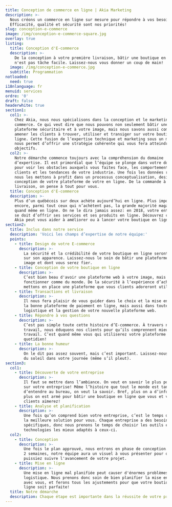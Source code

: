 ```yaml
---
title: Conception de commerce en ligne | Akia Marketing
description: >-
  Nous créons un commerce en ligne sur mesure pour répondre à vos besoins.
  Efficacité, qualité et sécurité sont nos priorités! 
slug: conception-e-commerce
image: /img/conception-e-commerce-square.jpg
overlay: true
listing:
  title: Conception d'E-commerce
  description: >-
    De la conception à votre première livraison, bâtir une boutique en ligne
    n'est pas tâche facile. Laissez-nous vous donner un coup de main!
  image: /img/conception-e-commerce.jpg
  subtitle: Programmation
notloaded:
  need: true
i18nlanguage: fr
menuid: services
ordre: '0'
draft: false
headerwhite: true
section1:
  col1: >-
    Chez Akia, nous nous spécialisons dans la conception et le marketing des E
    commerce. Ce qui veut dire que nous pouvons non seulement bâtir une
    plateforme sécuritaire et à votre image, mais nous savons aussi comment
    amener les clients à trouver, utiliser et transiger sur votre boutique en
    ligne. Cette fusion de l’expertise technique et marketing sous un même toit
    nous permet d’offrir une stratégie cohérente qui vous fera atteindre vos
    objectifs.
  col2: >-
    Notre démarche commence toujours avec la compréhension du domaine
    d’expertise. Il est primordial que l’équipe se plonge dans votre domaine
    pour voir les obstacles auxquels vous faites face, les comportements de vos
    clients et les tendances de votre industrie. Une fois les données récoltées,
    nous les mettons à profit dans un processus conceptualisation, design et
    conception de votre plateforme de votre en ligne. De la commande à la
    livraison, on pense à tout pour vous. 
  title: Conception d'E-commerce
  description: >-
    Plus d’un québécois sur deux achète aujourd’hui en ligne. Plus important
    encore, parmi tout ceux qui n’achètent pas, la grande majorité magasine
    quand même en ligne. On ne le dira jamais assez: en 2018, votre entreprise
    se doit d’offrir ses services et ses produits en ligne. Découvrez comment
    Akia peut vous aider à améliorer ou à lancer votre boutique en ligne.
section2:
  title: Inclus dans notre service
  description: 'Voici les champs d’expertise de notre équipe:'
  points:
    - title: Design de votre E-commerce
      description: >-
        La sécurité et la crédibilité de votre boutique en ligne seront basées
        sur son apparence. Laissez-nous le soin de bâtir une plateforme à votre
        image et dont vous serez fier.
    - title: Conception de votre boutique en ligne
      description: >-
        C’est bien beau d'avoir une plateforme web à votre image, mais elle doit
        fonctionner comme du monde. De la sécurité à l’expérience d’achat, nous
        mettons en place une plateforme que vous clients adoreront utiliser.
    - title: Transactions et livraison
      description: >-
        Il nous fera plaisir de vous guider dans le choix et la mise en place de
        la bonne plateforme de paiement en ligne, mais aussi dans toute la
        logistique et la gestion de votre nouvelle plateforme web.
    - title: Répondre à vos questions
      description: >-
        C’est pas simple toute cette histoire d’E-commerce. À travers notre
        travail, nous éduquons nos clients pour qu’ils comprennent mieux notre
        travail. C’est quand même vous qui utiliserez votre plateforme au
        quotidien!
    - title: La bonne humeur
      description: >-
        On le dit pas assez souvent, mais c’est important. Laissez-nous mettre
        du soleil dans votre journée (même s’il pleut).
section3:
  col1:
    - title: Découverte de votre entreprise
      description: >-
        Il faut se mettre dans l’ambiance. On veut en savoir le plus possible
        sur votre entreprise! Même l’histoire que tout le monde est tanné
        d’entendre au bureau, on veut la savoir. Bref, plus on a d’informations,
        plus on est armé pour bâtir une boutique en ligne que vous et vos
        clients aimerez!
    - title: Analyse et planification
      description: >-
        Une fois qu’on comprend bien votre entreprise, c’est le temps de trouver
        la meilleure solution pour vous. Chaque entreprise a des besoins
        spécifiques, donc nous prenons le temps de choisir les outils et les
        technologies les mieux adaptés à ceux-ci.  
  col2:
    - title: Conception
      description: >-
        Une fois le plan approuvé, nous entrons en phase de conception. À chaque
        2 semaines, notre équipe aura un visuel à vous présenter pour que vous
        puissiez suivre l'avancement de votre projet. 
    - title: Mise en ligne
      description: >-
        Une mise en ligne mal planifiée peut causer d'énormes problèmes de
        logistique. Nous prenons donc soin de bien planifier la mise en ligne
        avec vous, et ferons tous les ajustements pour que votre boutique en
        ligne soit parfaite!
  title: Notre démarche
  description: Chaque étape est importante dans la réussite de votre projet.
---
```


